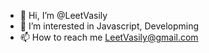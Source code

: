 - 👋 Hi, I’m @LeetVasily
- 👀 I’m interested in Javascript, Developming 
- 📫 How to reach me <a href="mailto:LeetVasily@gmail.com">LeetVasily@gmail.com</a>

